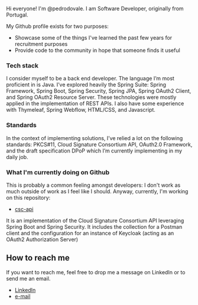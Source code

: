 Hi everyone! I'm @pedrodovale. I am Software Developer, originally from Portugal.

My Github profile exists for two purposes:
* Showcase some of the things I've learned the past few years for recruitment purposes
* Provide code to the community in hope that someone finds it useful

### Tech stack

I consider myself to be a back end developer. The language I’m most proficient in is Java. I’ve explored heavily the Spring Suite: Spring Framework, Spring Boot, Spring Security, Spring JPA, Spring OAuth2 Client, and Spring OAuth2 Resource Server. These technologies were mostly applied in the implementation of REST APIs. I also have some experience with Thymeleaf, Spring Webflow, HTML/CSS, and Javascript.

### Standards
In the context of implementing solutions, I’ve relied a lot on the following standards: PKCS#11, Cloud Signature Consortium API, OAuth2.0 Framework, and the draft specification DPoP which I’m currently implementing in my daily job.

### What I'm currently doing on Github

This is probably a common feeling amongst developers: I don't work as much outside of work as I feel like I should.
Anyway, currently, I'm working on this repository:

* [csc-api](https://github.com/pedrodovale/csc-api)

It is an implementation of the Cloud Signature Consortium API leveraging Spring Boot and Spring Security. It includes the collection for a Postman client and the configuration for an instance of Keycloak (acting as an OAuth2 Authorization Server)

## How to reach me

If you want to reach me, feel free to drop me a message on LinkedIn or to send me an email.

* [LinkedIn](https://www.linkedin.com/in/pedrodovale/)
* [e-mail](mailto:pedroddvale@gmail.com)
